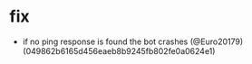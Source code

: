 # fix

* if no ping response is found the bot crashes (@Euro20179) (049862b6165d456eaeb8b9245fb802fe0a0624e1)


